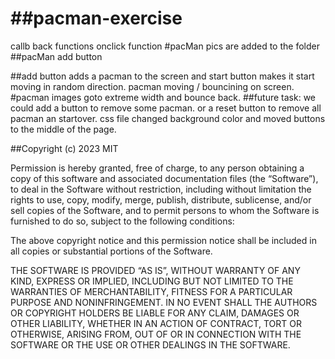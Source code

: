 # ##pacman-exercise

callb back functions 
onclick function
#pacMan pics are added to the folder
##pacMan add button 

##add button adds a pacman to the screen and start button makes it start moving in random direction.
pacman moving / bouncining on screen.
#pacman images goto extreme width and bounce back. 
##future task: we could add a button to remove some pacman. or a reset button to remove all pacman an startover.
css file  changed  background color and moved buttons to the middle of the page.

##Copyright (c) 2023  MIT

Permission is hereby granted, free of charge, to any person obtaining a copy of this software and associated documentation files (the “Software”), to deal in the Software without restriction, including without limitation the rights to use, copy, modify, merge, publish, distribute, sublicense, and/or sell copies of the Software, and to permit persons to whom the Software is furnished to do so, subject to the following conditions:

The above copyright notice and this permission notice shall be included in all copies or substantial portions of the Software.

THE SOFTWARE IS PROVIDED “AS IS”, WITHOUT WARRANTY OF ANY KIND, EXPRESS OR IMPLIED, INCLUDING BUT NOT LIMITED TO THE WARRANTIES OF MERCHANTABILITY, FITNESS FOR A PARTICULAR PURPOSE AND NONINFRINGEMENT. IN NO EVENT SHALL THE AUTHORS OR COPYRIGHT HOLDERS BE LIABLE FOR ANY CLAIM, DAMAGES OR OTHER LIABILITY, WHETHER IN AN ACTION OF CONTRACT, TORT OR OTHERWISE, ARISING FROM, OUT OF OR IN CONNECTION WITH THE SOFTWARE OR THE USE OR OTHER DEALINGS IN THE SOFTWARE.



